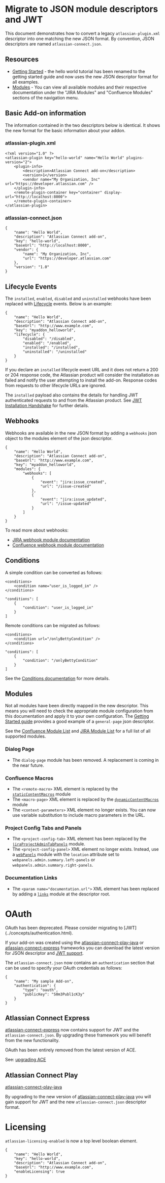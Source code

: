 # Migrate to JSON module descriptors and JWT

This document demonstrates how to convert a legacy `atlassian-plugin.xml` descriptor into one matching the new JSON
format. By convention, JSON descriptors are named `atlassian-connect.json`.

## Resources
 * [Getting Started](./getting-started.html) - the hello world tutorial has been renamed to the getting started guide and now uses the new JSON descriptor format for all examples.
 * [Modules](../concepts/modules) - You can view all available modules and their respective documentation under the "JIRA Modules" and "Confluence Modules" sections of the navigation menu.

## Basic Add-on information

The information contained in the two descriptors below is identical. It shows the new format for the basic information about your addon.

### atlassian-plugin.xml
```
<?xml version="1.0" ?>
<atlassian-plugin key="hello-world" name="Hello World" plugins-version="2">
    <plugin-info>
        <description>Atlassian Connect add-on</description>
        <version>1</version>
        <vendor name="My Organization, Inc" url="https://developer.atlassian.com" />
    </plugin-info>
    <remote-plugin-container key="container" display-url="http://localhost:8000">
    </remote-plugin-container>
</atlassian-plugin>
```

### atlassian-connect.json
```
{
    "name": "Hello World",
    "description": "Atlassian Connect add-on",
    "key": "hello-world",
    "baseUrl": "http://localhost:8000",
    "vendor": {
        "name": "My Organization, Inc",
        "url": "https://developer.atlassian.com"
    },
    "version": "1.0"
}
```

## Lifecycle Events
The `installed`, `enabled`, `disabled` and `uninstalled` webhooks have been replaced with [Lifecycle](../modules/lifecycle.html)
events. Below is an example:

```
{
    "name": "Hello World",
    "description": "Atlassian Connect add-on",
    "baseUrl": "http://www.example.com",
    "key": "myaddon_helloworld",
    "lifecycle": {
        "disabled": "/disabled",
        "enabled": "/enabled",
        "installed": "/installed",
        "uninstalled": "/uninstalled"
    }
}
```

If you declare an `installed` lifecycle event URL and it does not return a 200 or 204 response code, the Atlassian
product will consider the installation as failed and notify the user attempting to install the add-on. Response codes
from requests to other lifecycle URLs are ignored.

The `installed` payload also contains the details for handling JWT authenticated requests to and from the Atlassian
product. See [JWT Installation Handshake](../concepts/authentication.html#installation) for further details.

## Webhooks

Webhooks are available in the new JSON format by adding a `webhooks` json object to the modules element of the json descriptor.

```
{
    "name": "Hello World",
    "description": "Atlassian Connect add-on",
    "baseUrl": "http://www.example.com",
    "key": "myaddon_helloworld",
    "modules": {
        "webhooks": [
            {
                "event": "jira:issue_created",
                "url": "/issue-created"
            },
            {
                "event": "jira:issue_updated",
                "url": "/issue-updated"
            }
        ]
    }
}

```

To read more about webhooks:

 * [JIRA webhook module documentation](../modules/jira/webhooks.html)
 * [Confluence webhook module documentation](../modules/confluence/webhooks.html)

## Conditions

A simple condition can be converted as follows:
```
<conditions>
    <condition name="user_is_logged_in" />
</conditions>
```

```
"conditions": [
    {
        "condition": "user_is_logged_in"
    }
]
```

Remote conditions can be migrated as follows:
```
<conditions>
    <condition url="/onlyBettyCondition" />
</conditions>
```

```
"conditions": [
    {
        "condition": "/onlyBettyCondition"
    }
]
```

See the [Conditions documentation](../concepts/conditions.html) for more details.


## Modules
Not all modules have been directly mapped in the new descriptor. This means you will need to check the appropriate
module configuration from this documentation and apply it to your own configuration. The
[Getting Started guide](./getting-started.html) provides a good example of a `general-page` json descriptor.

See the [Confluence Module List](../modules/confluence/index.html) and [JIRA Module List](../modules/jira/index.html)
for a full list of all supported modules.

### Dialog Page

* The `dialog-page` module has been removed. A replacement is coming in the near future.

### Confluence Macros

* The `<remote-macro>` XML element is replaced by the [`staticContentMacros`](../modules/confluence/static-content-macro.html) module
* The `<macro-page>` XML element is replaced by the [`dynamicContentMacros`](../modules/confluence/dynamic-content-macro.html) module
* The `<context-parameters>` XML element no longer exists. You can now use variable substitution to include macro parameters in the URL.

### Project Config Tabs and Panels

* The `<project-config-tab>` XML element has been replaced by the [`jiraProjectAdminTabPanels`](../modules/jira/project-admin-tab-panel.html) module.
* The `<project-config-panel>` XML element no longer exists. Instead, use a [`webPanels`](../modules/jira/web-panel.html)
module with the `location` attribute set to `webpanels.admin.summary.left-panels` or `webpanels.admin.summary.right-panels`.

### Documentation Links

* The `<param name="documentation.url">` XML element has been replaced by adding a [`links`](../modules/#links) module
at the descriptor root.

# OAuth
<div class="aui-message warning">
    <span class="aui-icon icon-warning"></span>
    OAuth has been deprecated. Please consider migrating to [JWT](../concepts/authentication.html).
</div>

If your add-on was created using the [atlassian-connect-play-java](https://bitbucket.org/atlassian/atlassian-connect-play-java)
or [atlassian-connect-express](https://bitbucket.org/atlassian/atlassian-connect-express) frameworks you can download
the latest version for JSON descriptor and [JWT support](authentication.html).

The `atlassian-connect.json` now contains an `authentication` section that can be used to specify your OAuth credentials
as follows:

```
{
    "name": "My sample Add-on",
    "authentication": {
        "type": "oauth",
        "publicKey": "S0m3Publ1cK3y"
    }
}
```

## Atlassian Connect Express

[atlassian-connect-express](https://bitbucket.org/atlassian/atlassian-connect-express) now contains support for JWT and
the `atlassian-connect.json`. By upgrading these framework you will benefit from the new functionality.

<div class="aui-message warning">
    <span class="aui-icon icon-warning"></span>
    OAuth has been entirely removed from the latest version of ACE.
</div>

See: [upgrading ACE](./upgrade-ace.html)


## Atlassian Connect Play
[atlassian-connect-play-java](https://bitbucket.org/atlassian/atlassian-connect-play-java)

By upgrading to the new version of [atlassian-connect-play-java](https://bitbucket.org/atlassian/atlassian-connect-play-java)
you will gain support for JWT and the new `atlassian-connect.json` descriptor format.



# Licensing
`atlassian-licensing-enabled` is now a top level boolean element.

```
{
    "name": "Hello World",
    "key": "hello-world",
    "description": "Atlassian Connect add-on",
    "baseUrl": "http://www.example.com",
    "enableLicensing": true
}
```
